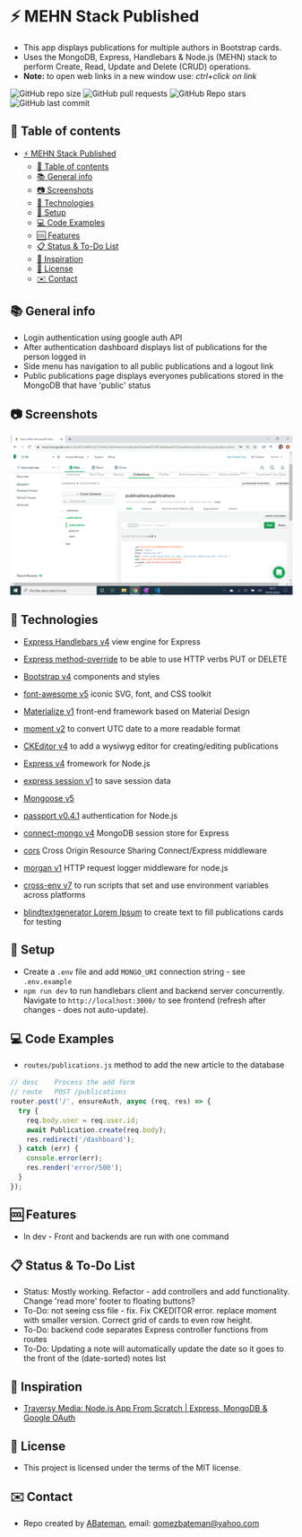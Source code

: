 # :zap: MEHN Stack Published

* This app displays publications for multiple authors in Bootstrap cards.
* Uses the MongoDB, Express, Handlebars & Node.js (MEHN) stack to perform Create, Read, Update and Delete (CRUD) operations.
* **Note:** to open web links in a new window use: _ctrl+click on link_

![GitHub repo size](https://img.shields.io/github/repo-size/AndrewJBateman/mehn-stack-published?style=plastic)
![GitHub pull requests](https://img.shields.io/github/issues-pr/AndrewJBateman/mehn-stack-published?style=plastic)
![GitHub Repo stars](https://img.shields.io/github/stars/AndrewJBateman/mehn-stack-published?style=plastic)
![GitHub last commit](https://img.shields.io/github/last-commit/AndrewJBateman/mehn-stack-published?style=plastic)

## :page_facing_up: Table of contents

* [:zap: MEHN Stack Published](#zap-mehn-stack-published)
  * [:page_facing_up: Table of contents](#page_facing_up-table-of-contents)
  * [:books: General info](#books-general-info)
  * [:camera: Screenshots](#camera-screenshots)
  * [:signal_strength: Technologies](#signal_strength-technologies)
  * [:floppy_disk: Setup](#floppy_disk-setup)
  * [:computer: Code Examples](#computer-code-examples)
  * [:cool: Features](#cool-features)
  * [:clipboard: Status & To-Do List](#clipboard-status--to-do-list)
  * [:clap: Inspiration](#clap-inspiration)
  * [:file_folder: License](#file_folder-license)
  * [:envelope: Contact](#envelope-contact)

## :books: General info

* Login authentication using google auth API
* After authentication dashboard displays list of publications for the person logged in
* Side menu has navigation to all public publications and a logout link
* Public publications page displays everyones publications stored in the MongoDB that have 'public' status

## :camera: Screenshots

![Example screenshot](./img/mongodb.png)

## :signal_strength: Technologies

* [Express Handlebars v4](https://www.npmjs.com/package/express-handlebars) view engine for Express
* [Express method-override](http://expressjs.com/en/resources/middleware/method-override.html) to be able to use HTTP verbs PUT or DELETE
* [Bootstrap v4](https://getbootstrap.com/) components and styles
* [font-awesome v5](https://cdnjs.com/libraries/font-awesome) iconic SVG, font, and CSS toolkit
* [Materialize v1](https://materializecss.com/) front-end framework based on Material Design
* [moment v2](https://www.npmjs.com/package/moment) to convert UTC date to a more readable format
* [CKEditor v4](http://cdn.ckeditor.com/) to add a wysiwyg editor for creating/editing publications

* [Express v4](https://expressjs.com/) fromework for Node.js
* [express session v1](https://www.npmjs.com/package/express-session) to save session data
* [Mongoose v5](https://mongoosejs.com/)
* [passport v0.4.1](http://www.passportjs.org/) authentication for Node.js
* [connect-mongo v4](https://www.npmjs.com/package/connect-mongo) MongoDB session store for Express
* [cors](https://www.npmjs.com/package/cors) Cross Origin Resource Sharing Connect/Express middleware
* [morgan v1](https://www.npmjs.com/package/morgan) HTTP request logger middleware for node.js

* [cross-env v7](https://www.npmjs.com/package/cross-env) to run scripts that set and use environment variables across platforms
* [blindtextgenerator Lorem Ipsum](https://www.blindtextgenerator.com/lorem-ipsum) to create text to fill publications cards for testing

## :floppy_disk: Setup

* Create a `.env` file and add `MONGO_URI` connection string - see `.env.example`
* `npm run dev` to run handlebars client and backend server concurrently. Navigate to `http://localhost:3000/` to see frontend (refresh after changes - does not auto-update).

## :computer: Code Examples

* `routes/publications.js` method to add the new article to the database

```javascript
// desc    Process the add form
// route   POST /publications
router.post('/', ensureAuth, async (req, res) => {
  try {
    req.body.user = req.user.id;
    await Publication.create(req.body);
    res.redirect('/dashboard');
  } catch (err) {
    console.error(err);
    res.render('error/500');
  }
});
```

## :cool: Features

* In dev - Front and backends are run with one command

## :clipboard: Status & To-Do List

* Status: Mostly working. Refactor  - add controllers and add functionality. Change 'read more' footer to floating buttons?
* To-Do: not seeing css file - fix. Fix CKEDITOR error. replace moment with smaller version. Correct grid of cards to even row height.
* To-Do: backend code separates Express controller functions from routes
* To-Do: Updating a note will automatically update the date so it goes to the front of the (date-sorted) notes list

## :clap: Inspiration

* [Traversy Media: Node.js App From Scratch | Express, MongoDB & Google OAuth](https://www.youtube.com/watch?v=SBvmnHTQIPY&t=2267s)

## :file_folder: License

* This project is licensed under the terms of the MIT license.

## :envelope: Contact

* Repo created by [ABateman](https://github.com/AndrewJBateman), email: gomezbateman@yahoo.com
